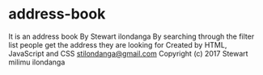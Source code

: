 # address-book
It is an address book
By Stewart ilondanga
By searching through the filter list people get the address they are looking for 
Created by HTML, JavaScript and CSS
stilondanga@gmail.com
Copyright (c) 2017 Stewart milimu ilondanga
